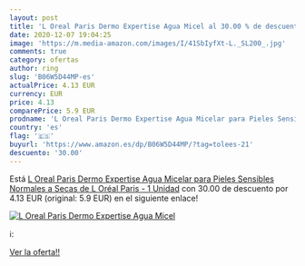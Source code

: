```yaml
---
layout: post
title: 'L Oreal Paris Dermo Expertise Agua Micel al 30.00 % de descuento'
date: 2020-12-07 19:04:25
image: 'https://m.media-amazon.com/images/I/41SbIyfXt-L._SL200_.jpg'
comments: true
category: ofertas
author: ring
slug: 'B06W5D44MP-es'
actualPrice: 4.13 EUR
currency: EUR
price: 4.13
comparePrice: 5.9 EUR
prodname: 'L Oreal Paris Dermo Expertise Agua Micelar para Pieles Sensibles  Normales a Secas de L Oréal Paris - 1 Unidad'
country: 'es'
flag: '🇪🇸'
buyurl: 'https://www.amazon.es/dp/B06W5D44MP/?tag=tolees-21'
descuento: '30.00'
---
```


Está [L Oreal Paris Dermo Expertise Agua Micelar para Pieles Sensibles  Normales a Secas de L Oréal Paris - 1 Unidad](https://www.amazon.es/dp/B06W5D44MP/?tag=tolees-21) con 30.00 de descuento por 4.13 EUR (original: 5.9 EUR) en el siguiente enlace!

[![L Oreal Paris Dermo Expertise Agua Micel](https://m.media-amazon.com/images/I/41SbIyfXt-L._SL200_.jpg)](https://www.amazon.es/dp/B06W5D44MP/?tag=tolees-21)

ℹ️:


[Ver la oferta!!](https://www.amazon.es/dp/B06W5D44MP/?tag=tolees-21)
